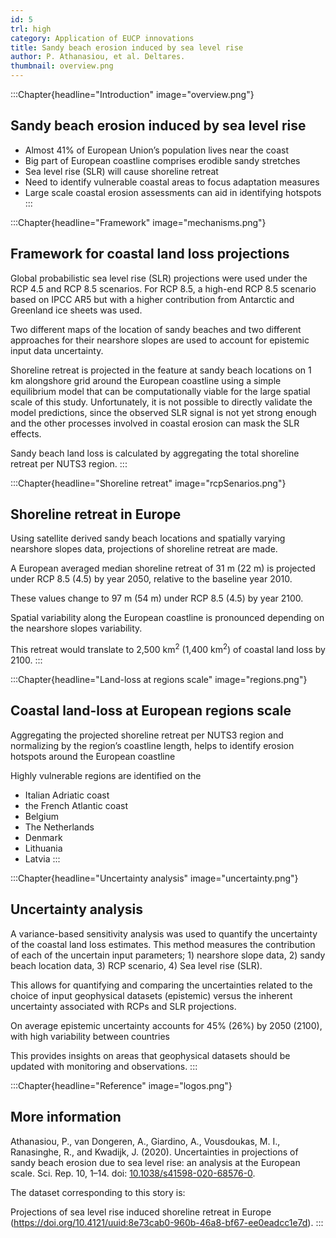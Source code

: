 ```yaml
---
id: 5
trl: high
category: Application of EUCP innovations
title: Sandy beach erosion induced by sea level rise
author: P. Athanasiou, et al. Deltares.
thumbnail: overview.png
---
```


:::Chapter{headline="Introduction" image="overview.png"}
## Sandy beach erosion induced by sea level rise

- Almost 41% of European Union’s population lives near the coast
- Big part of European coastline comprises erodible sandy stretches
- Sea level rise (SLR) will cause shoreline retreat
- Need to identify vulnerable coastal areas to focus adaptation measures
- Large scale coastal erosion assessments can aid in identifying hotspots
:::

:::Chapter{headline="Framework" image="mechanisms.png"}
## Framework for coastal land loss projections

Global probabilistic sea level rise (SLR) projections were used under the RCP 4.5 
and RCP 8.5 scenarios. For RCP 8.5, a high-end RCP 8.5 scenario based on IPCC AR5
but with a higher contribution from Antarctic and Greenland ice sheets was used.

Two different maps of the location of sandy beaches and two different approaches
for their nearshore slopes are used to account for epistemic input data
uncertainty.

Shoreline retreat is projected in the feature at sandy beach locations on 1 km
alongshore grid around the European coastline using a simple equilibrium model 
that can be computationally viable for the large spatial scale of this study. 
Unfortunately, it is not possible to directly validate the model predictions, 
since the observed SLR signal is not yet strong enough and the other processes 
involved in coastal erosion can mask the SLR effects.

Sandy beach land loss is calculated by aggregating the total shoreline retreat
per NUTS3 region.
:::

:::Chapter{headline="Shoreline retreat" image="rcpSenarios.png"}
## Shoreline retreat in Europe

Using satellite derived sandy beach locations and spatially varying nearshore
slopes data, projections of shoreline retreat are made.

A European averaged median shoreline retreat of 31 m (22 m) is projected under
RCP 8.5 (4.5) by year 2050, relative to the baseline year 2010.

These values change to 97 m (54 m) under RCP 8.5 (4.5) by year 2100.

Spatial variability along the European coastline is pronounced depending on the
nearshore slopes variability.

This retreat would translate to 2,500 km<sup>2</sup> (1,400 km<sup>2</sup>) of
coastal land loss by 2100.
:::

:::Chapter{headline="Land-loss at regions scale" image="regions.png"}
## Coastal land-loss at European regions scale

Aggregating the projected shoreline retreat per NUTS3 region and normalizing by
the region’s coastline length, helps to identify erosion hotspots around the
European coastline

Highly vulnerable regions are identified on the
- Italian Adriatic coast
- the French Atlantic coast
- Belgium
- The Netherlands
- Denmark
- Lithuania
- Latvia
:::

:::Chapter{headline="Uncertainty analysis" image="uncertainty.png"}
## Uncertainty analysis

A variance-based sensitivity analysis was used to quantify the uncertainty of
the coastal land loss estimates. This method measures the contribution of each
of the uncertain input parameters; 1) nearshore slope data, 2) sandy beach
location data, 3) RCP scenario, 4) Sea level rise (SLR).

This allows for quantifying and comparing the uncertainties related to the
choice of input geophysical datasets (epistemic) versus the inherent uncertainty
associated with RCPs and SLR projections.

On average epistemic uncertainty accounts for 45% (26%) by 2050 (2100), with
high variability between countries

This provides insights on areas that geophysical datasets should be updated with
monitoring and observations.
:::


:::Chapter{headline="Reference" image="logos.png"}
## More information

Athanasiou, P., van Dongeren, A., Giardino, A., Vousdoukas, M. I., Ranasinghe,
R., and Kwadijk, J. (2020). Uncertainties in projections of sandy beach erosion
due to sea level rise: an analysis at the European scale. Sci. Rep. 10, 1–14.
doi: [10.1038/s41598-020-68576-0](https://doi.org/10.1038/s41598-020-68576-0).

The dataset corresponding to this story is:

Projections of sea level rise induced shoreline retreat in Europe
(https://doi.org/10.4121/uuid:8e73cab0-960b-46a8-bf67-ee0eadcc1e7d).
:::
